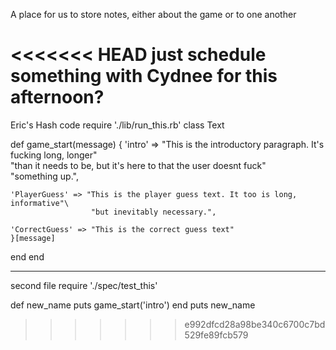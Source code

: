 A place for us to store notes, either about the game or to one another

<<<<<<< HEAD
just schedule something with Cydnee for this afternoon?
=======

Eric's Hash code
require './lib/run_this.rb'
class Text


  def game_start(message)
    {
    'intro' => "This is the introductory paragraph. It's fucking long, longer"\
                "than it needs to be, but it's here to that the user doesnt fuck"\
                "something up.",

    'PlayerGuess' => "This is the player guess text. It too is long, informative"\
                      "but inevitably necessary.",

    'CorrectGuess' => "This is the correct guess text"
    }[message]
  end
end

_________
second file
require './spec/test_this'

def new_name
  puts game_start('intro')
end
puts new_name
>>>>>>> e992dfcd28a98be340c6700c7bd529fe89fcb579
